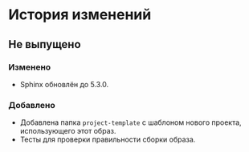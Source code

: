 # История изменений

## Не выпущено

### Изменено

- Sphinx обновлён до 5.3.0.

### Добавлено

- Добавлена папка `project-template` с шаблоном нового проекта, использующего этот образ.
- Тесты для проверки правильности сборки образа.

